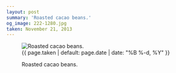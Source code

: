 ```yaml
---
layout: post
summary: 'Roasted cacao beans.'
og_image: 222-1280.jpg
taken: November 21, 2013
---
```


<figure class="post">
<img alt="Roasted cacao beans." sizes="(min-width: 700px) 50vw, calc(100vw - 2rem)" src="{{ site.assets_url }}/222-640.jpg" srcset="{{ site.assets_url }}/222-1280.jpg 1280w, {{ site.assets_url }}/222-960.jpg 960w, {{ site.assets_url }}/222-640.jpg 640w, {{ site.assets_url }}/222-320.jpg 320w"/>
<figcaption>
<time>{{ page.taken | default: page.date | date: "%B %-d, %Y" }}</time>
<p>Roasted cacao beans.</p>
</figcaption>
</figure>
